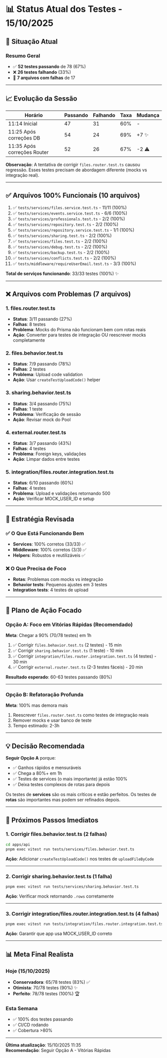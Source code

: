 # 📊 Status Atual dos Testes - 15/10/2025

## 🎯 Situação Atual

### Resumo Geral

- ✅ **52 testes passando** de 78 (67%)
- ❌ **26 testes falhando** (33%)
- 📁 **7 arquivos com falhas** de 17

---

## 📈 Evolução da Sessão

| Horário                     | Passando | Falhando | Taxa | Mudança |
| --------------------------- | -------- | -------- | ---- | ------- |
| 11:14 Inicial               | 47       | 31       | 60%  | -       |
| 11:25 Após correções DB     | 54       | 24       | 69%  | +7 ✨   |
| 11:35 Após correções Router | 52       | 26       | 67%  | -2 ⚠️   |

**Observação**: A tentativa de corrigir `files.router.test.ts` causou regressão. Esses testes precisam de abordagem diferente (mocks vs integração real).

---

## ✅ Arquivos 100% Funcionais (10 arquivos)

1. ✅ `tests/services/files.service.test.ts` - 11/11 (100%)
2. ✅ `tests/services/events.service.test.ts` - 6/6 (100%)
3. ✅ `tests/services/professionals.test.ts` - 2/2 (100%)
4. ✅ `tests/services/repository.test.ts` - 2/2 (100%)
5. ✅ `tests/services/repository.service.test.ts` - 1/1 (100%)
6. ✅ `tests/services/sharing.test.ts` - 2/2 (100%)
7. ✅ `tests/services/files.test.ts` - 2/2 (100%)
8. ✅ `tests/services/debug.test.ts` - 2/2 (100%)
9. ✅ `tests/services/backup.test.ts` - 2/2 (100%)
10. ✅ `tests/services/conflicts.test.ts` - 2/2 (100%)
11. ✅ `tests/middleware/requireUserEmail.test.ts` - 3/3 (100%)

**Total de serviços funcionando**: 33/33 testes (100%) ✨

---

## ❌ Arquivos com Problemas (7 arquivos)

### 1. files.router.test.ts

- **Status**: 3/11 passando (27%)
- **Falhas**: 8 testes
- **Problema**: Mocks do Prisma não funcionam bem com rotas reais
- **Ação**: Converter para testes de integração OU reescrever mocks completamente

### 2. files.behavior.test.ts

- **Status**: 7/9 passando (78%)
- **Falhas**: 2 testes
- **Problema**: Upload code validation
- **Ação**: Usar `createTestUploadCode()` helper

### 3. sharing.behavior.test.ts

- **Status**: 3/4 passando (75%)
- **Falhas**: 1 teste
- **Problema**: Verificação de sessão
- **Ação**: Revisar mock do Pool

### 4. external.router.test.ts

- **Status**: 3/7 passando (43%)
- **Falhas**: 4 testes
- **Problema**: Foreign keys, validações
- **Ação**: Limpar dados entre testes

### 5. integration/files.router.integration.test.ts

- **Status**: 6/10 passando (60%)
- **Falhas**: 4 testes
- **Problema**: Upload e validações retornando 500
- **Ação**: Verificar MOCK_USER_ID e setup

---

## 🎯 Estratégia Revisada

### ✅ O Que Está Funcionando Bem

- **Services**: 100% corretos (33/33) ✅
- **Middleware**: 100% corretos (3/3) ✅
- **Helpers**: Robustos e reutilizáveis ✅

### ❌ O Que Precisa de Foco

- **Rotas**: Problemas com mocks vs integração
- **Behavior tests**: Pequenos ajustes em 3 testes
- **Integration tests**: 4 testes de upload

---

## 🚀 Plano de Ação Focado

### Opção A: Foco em Vitórias Rápidas (Recomendado)

**Meta**: Chegar a 90% (70/78 testes) em 1h

1. ✅ Corrigir `files.behavior.test.ts` (2 testes) - 15 min
2. ✅ Corrigir `sharing.behavior.test.ts` (1 teste) - 10 min
3. ✅ Corrigir `integration/files.router.integration.test.ts` (4 testes) - 30 min
4. ✅ Corrigir `external.router.test.ts` (2-3 testes fáceis) - 20 min

**Resultado esperado**: 60-63 testes passando (80%)

---

### Opção B: Refatoração Profunda

**Meta**: 100% mas demora mais

1. Reescrever `files.router.test.ts` como testes de integração reais
2. Remover mocks e usar banco de teste
3. Tempo estimado: 2-3h

---

## 💡 Decisão Recomendada

**Seguir Opção A** porque:

- ✅ Ganhos rápidos e mensuráveis
- ✅ Chega a 80%+ em 1h
- ✅ Testes de services (o mais importante) já estão 100%
- ✅ Deixa testes complexos de rotas para depois

Os testes de **services** são os mais críticos e estão perfeitos. Os testes de **rotas** são importantes mas podem ser refinados depois.

---

## 📝 Próximos Passos Imediatos

### 1. Corrigir files.behavior.test.ts (2 falhas)

```bash
cd apps/api
pnpm exec vitest run tests/services/files.behavior.test.ts
```

**Ação**: Adicionar `createTestUploadCode()` nos testes de `uploadFileByCode`

---

### 2. Corrigir sharing.behavior.test.ts (1 falha)

```bash
pnpm exec vitest run tests/services/sharing.behavior.test.ts
```

**Ação**: Verificar mock retornando `.rows` corretamente

---

### 3. Corrigir integration/files.router.integration.test.ts (4 falhas)

```bash
pnpm exec vitest run tests/integration/files.router.integration.test.ts
```

**Ação**: Garantir que app usa MOCK_USER_ID correto

---

## 📊 Meta Final Realista

### Hoje (15/10/2025)

- **Conservadora**: 65/78 testes (83%) ✅
- **Otimista**: 70/78 testes (90%) ✨
- **Perfeito**: 78/78 testes (100%) 🏆

### Esta Semana

- ✅ 100% dos testes passando
- ✅ CI/CD rodando
- ✅ Cobertura >80%

---

**Última atualização**: 15/10/2025 11:35  
**Recomendação**: Seguir Opção A - Vitórias Rápidas
